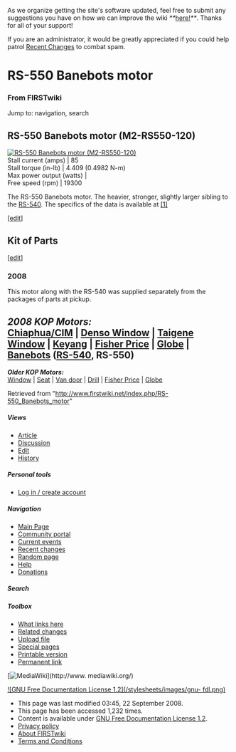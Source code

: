 As we organize getting the site's software updated, feel free to submit any
suggestions you have on how we can improve the wiki
_**_[here!](/index.php/User:Hallry/Suggestions "User:Hallry/Suggestions"
)_**_. Thanks for all of your support!

If you are an administrator, it would be greatly appreciated if you could help
patrol [Recent Changes](/index.php/Special:Recentchanges
"Special:Recentchanges" ) to combat spam.

# RS-550 Banebots motor

### From FIRSTwiki

Jump to: navigation, search

  

RS-550 Banebots motor (M2-RS550-120)  
---  
[![RS-550 Banebots motor
\(M2-RS550-120\)](/media/c/c0/RS-550.png)](/index.php/Image:RS-550.png "RS-550
Banebots motor \(M2-RS550-120\)" )  
Stall current (amps) |  85  
Stall torque (in-lb) |  4.409 (0.4982 N-m)  
Max power output (watts) |  
Free speed (rpm) |  19300  
  
  
The RS-550 Banebots motor. The heavier, stronger, slightly larger sibling to
the [RS-540](/index.php?title=RS-540_Banebots_motor&action=edit "RS-540
Banebots motor" ). The specifics of the data is available at
[[1]](http://banebots.com/p/M2-RS550-120 "http://banebots.com/p/M2-RS550-120"
)

[[edit](/index.php?title=RS-550_Banebots_motor&action=edit&section=1 "Edit
section: Kit of Parts" )]

##  Kit of Parts

[[edit](/index.php?title=RS-550_Banebots_motor&action=edit&section=2 "Edit
section: 2008" )]

###  2008

This motor along with the RS-540 was supplied separately from the packages of
parts at pickup.

_**2008 KOP Motors:**_  
[Chiaphua/CIM](/index.php/CIM_motor "CIM motor" ) | [Denso
Window](/index.php/Denso_window_motor "Denso window motor" ) | [Taigene
Window](/index.php?title=Taigene_window_motor&action=edit "Taigene window
motor" ) | [Keyang](/index.php?title=Keyang_motor&action=edit "Keyang motor" )
| [Fisher Price](/index.php/Fisher_Price_motor "Fisher Price motor" ) |
[Globe](/index.php/Globe_motor "Globe motor" ) |
[Banebots](/index.php/Banebots_motor "Banebots motor" )
([RS-540](/index.php?title=RS-540_Banebots_motor&action=edit "RS-540 Banebots
motor" ), **RS-550**)  
---  
_**Older KOP Motors:**_  
[Window](/index.php/Window_motor "Window motor" ) |
[Seat](/index.php?title=Seat_motor&action=edit "Seat motor" ) | [Van
door](/index.php/Van_door_motor "Van door motor" ) |
[Drill](/index.php/Drill_motor "Drill motor" ) | [Fisher
Price](/index.php/Fisher_Price_motor "Fisher Price motor" ) |
[Globe](/index.php/Globe_motor "Globe motor" )  
  
  

Retrieved from "<http://www.firstwiki.net/index.php/RS-550_Banebots_motor>"

##### Views

  * [Article](/index.php/RS-550_Banebots_motor)
  * [Discussion](/index.php?title=Talk:RS-550_Banebots_motor&action=edit)
  * [Edit](/index.php?title=RS-550_Banebots_motor&action=edit)
  * [History](/index.php?title=RS-550_Banebots_motor&action=history)

##### Personal tools

  * [Log in / create account](/index.php?title=Special:Userlogin&returnto=RS-550_Banebots_motor)

[](/index.php/Main_Page "Main Page" )

##### Navigation

  * [Main Page](/index.php/Main_Page)
  * [Community portal](/index.php/FIRSTwiki:Community_portal)
  * [Current events](/index.php/Current_events)
  * [Recent changes](/index.php/Special:Recentchanges)
  * [Random page](/index.php/Special:Random)
  * [Help](/index.php/FIRSTwiki:Help)
  * [Donations](/index.php/FIRSTwiki:Site_support)

##### Search



##### Toolbox

  * [What links here](/index.php/Special:Whatlinkshere/RS-550_Banebots_motor)
  * [Related changes](/index.php/Special:Recentchangeslinked/RS-550_Banebots_motor)
  * [Upload file](/index.php/Special:Upload)
  * [Special pages](/index.php/Special:Specialpages)
  * [Printable version](/index.php?title=RS-550_Banebots_motor&printable=yes)
  * [Permanent link](/index.php?title=RS-550_Banebots_motor&oldid=69015)

[![MediaWiki](/skins/common/images/poweredby_mediawiki_88x31.png)](http://www.
mediawiki.org/)

[![GNU Free Documentation License 1.2](/stylesheets/images/gnu-
fdl.png)](http://www.gnu.org/copyleft/fdl.html)

  * This page was last modified 03:45, 22 September 2008.
  * This page has been accessed 1,232 times.
  * Content is available under [GNU Free Documentation License 1.2](http://www.gnu.org/copyleft/fdl.html "http://www.gnu.org/copyleft/fdl.html" ).
  * [Privacy policy](/index.php/FIRSTwiki:Privacy_policy "FIRSTwiki:Privacy policy" )
  * [About FIRSTwiki](/index.php/FIRSTwiki:About "FIRSTwiki:About" )
  * [Terms and Conditions](/index.php/FIRSTwiki:Terms_and_conditions "FIRSTwiki:Terms and conditions" )

